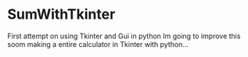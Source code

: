 # SumWithTkinter
First attempt on using Tkinter and Gui in python
Im going to improve this soom making a entire calculator in Tkinter with python...
